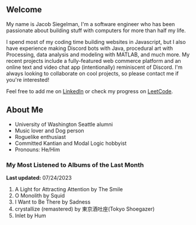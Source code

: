 
## Welcome
My name is Jacob Siegelman, I'm a software engineer who has been passionate about building stuff with computers for more than half my life.

I spend most of my coding time building websites in Javascript, but I also have experience making Discord bots with Java, procedural art with Processing, data analysis and modeling with MATLAB, and much more. My recent projects include a fully-featured web commerce platform and an online text and video chat app (intentionally) reminiscent of Discord. I'm always looking to collaborate on cool projects, so please contact me if you're interested!

Feel free to add me on [LinkedIn](https://www.linkedin.com/in/jacob-siegelman/) or check my progress on [LeetCode](https://leetcode.com/jsiegelman/).

## About Me
- University of Washington Seattle alumni
- Music lover and Dog person
- Roguelike enthusiast
- Committed Kantian and Modal Logic hobbyist
- Pronouns: He/Him

### My Most Listened to Albums of the Last Month
**Last updated:** 07/24/2023 <!-- lfm -->   
1. <!-- lfm -->A Light for Attracting Attention by The Smile  
2. <!-- lfm -->O Monolith by Squid  
3. <!-- lfm -->I Want to Be There by Sadness  
4. <!-- lfm -->crystallize (remastered) by 東京酒吐座(Tokyo Shoegazer)  
5. <!-- lfm -->Inlet by Hum  
